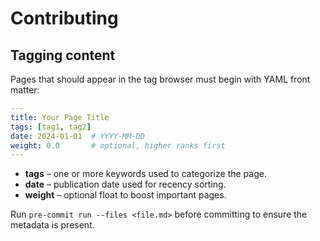 # Contributing

## Tagging content

Pages that should appear in the tag browser must begin with YAML front matter:

```yaml
---
title: Your Page Title
tags: [tag1, tag2]
date: 2024-01-01  # YYYY-MM-DD
weight: 0.0       # optional, higher ranks first
---
```

- **tags** – one or more keywords used to categorize the page.
- **date** – publication date used for recency sorting.
- **weight** – optional float to boost important pages.

Run `pre-commit run --files <file.md>` before committing to ensure the metadata
is present.
